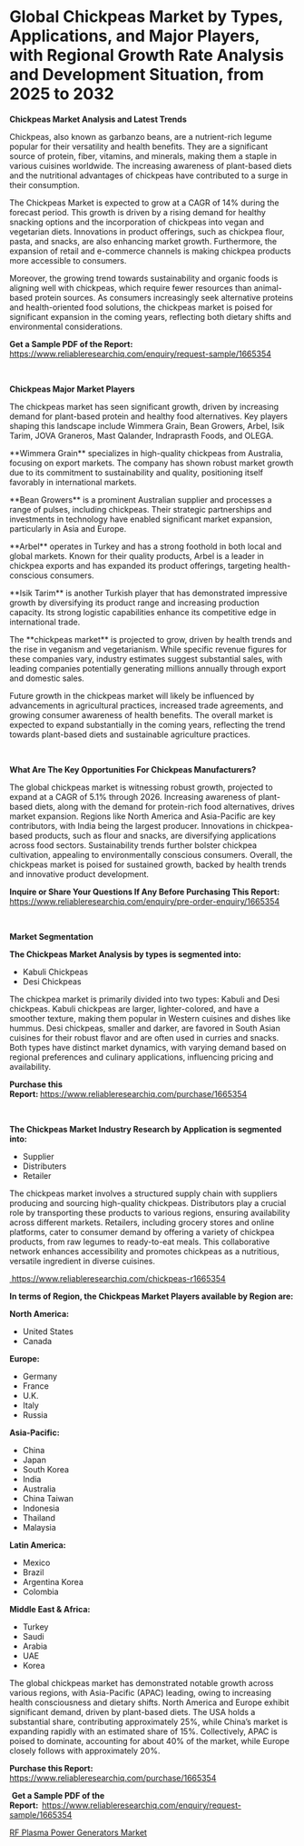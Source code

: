 <p><h1>Global Chickpeas Market by Types, Applications, and Major Players, with Regional Growth Rate Analysis and Development Situation, from 2025 to 2032</h1></p><p><strong>Chickpeas Market Analysis and Latest Trends</strong></p>
<p><p>Chickpeas, also known as garbanzo beans, are a nutrient-rich legume popular for their versatility and health benefits. They are a significant source of protein, fiber, vitamins, and minerals, making them a staple in various cuisines worldwide. The increasing awareness of plant-based diets and the nutritional advantages of chickpeas have contributed to a surge in their consumption.</p><p>The Chickpeas Market is expected to grow at a CAGR of 14% during the forecast period. This growth is driven by a rising demand for healthy snacking options and the incorporation of chickpeas into vegan and vegetarian diets. Innovations in product offerings, such as chickpea flour, pasta, and snacks, are also enhancing market growth. Furthermore, the expansion of retail and e-commerce channels is making chickpea products more accessible to consumers.</p><p>Moreover, the growing trend towards sustainability and organic foods is aligning well with chickpeas, which require fewer resources than animal-based protein sources. As consumers increasingly seek alternative proteins and health-oriented food solutions, the chickpeas market is poised for significant expansion in the coming years, reflecting both dietary shifts and environmental considerations.</p></p>
<p><strong>Get a Sample PDF of the Report:&nbsp;</strong> <a href="https://www.reliableresearchiq.com/enquiry/request-sample/1665354?utm_campaign=2477&utm_medium=2&utm_source=Github&utm_content=ia&utm_term=28022025&utm_id=chickpeas">https://www.reliableresearchiq.com/enquiry/request-sample/1665354</a></p>
<p>&nbsp;</p>
<p><strong>Chickpeas Major Market Players</strong></p>
<p><p>The chickpeas market has seen significant growth, driven by increasing demand for plant-based protein and healthy food alternatives. Key players shaping this landscape include Wimmera Grain, Bean Growers, Arbel, Isik Tarim, JOVA Graneros, Mast Qalander, Indraprasth Foods, and OLEGA.</p><p>**Wimmera Grain** specializes in high-quality chickpeas from Australia, focusing on export markets. The company has shown robust market growth due to its commitment to sustainability and quality, positioning itself favorably in international markets. </p><p>**Bean Growers** is a prominent Australian supplier and processes a range of pulses, including chickpeas. Their strategic partnerships and investments in technology have enabled significant market expansion, particularly in Asia and Europe. </p><p>**Arbel** operates in Turkey and has a strong foothold in both local and global markets. Known for their quality products, Arbel is a leader in chickpea exports and has expanded its product offerings, targeting health-conscious consumers.</p><p>**Isik Tarim** is another Turkish player that has demonstrated impressive growth by diversifying its product range and increasing production capacity. Its strong logistic capabilities enhance its competitive edge in international trade.</p><p>The **chickpeas market** is projected to grow, driven by health trends and the rise in veganism and vegetarianism. While specific revenue figures for these companies vary, industry estimates suggest substantial sales, with leading companies potentially generating millions annually through export and domestic sales.</p><p>Future growth in the chickpeas market will likely be influenced by advancements in agricultural practices, increased trade agreements, and growing consumer awareness of health benefits. The overall market is expected to expand substantially in the coming years, reflecting the trend towards plant-based diets and sustainable agriculture practices.</p></p>
<p>&nbsp;</p>
<p><strong>What Are The Key Opportunities For Chickpeas Manufacturers?</strong></p>
<p><p>The global chickpeas market is witnessing robust growth, projected to expand at a CAGR of 5.1% through 2026. Increasing awareness of plant-based diets, along with the demand for protein-rich food alternatives, drives market expansion. Regions like North America and Asia-Pacific are key contributors, with India being the largest producer. Innovations in chickpea-based products, such as flour and snacks, are diversifying applications across food sectors. Sustainability trends further bolster chickpea cultivation, appealing to environmentally conscious consumers. Overall, the chickpeas market is poised for sustained growth, backed by health trends and innovative product development.</p></p>
<p><strong>Inquire or Share Your Questions If Any Before Purchasing This Report:</strong> <a href="https://www.reliableresearchiq.com/enquiry/pre-order-enquiry/1665354?utm_campaign=2477&utm_medium=2&utm_source=Github&utm_content=ia&utm_term=28022025&utm_id=chickpeas">https://www.reliableresearchiq.com/enquiry/pre-order-enquiry/1665354</a></p>
<p>&nbsp;</p>
<p><strong>Market Segmentation</strong></p>
<p><strong>The Chickpeas Market Analysis by types is segmented into:</strong></p>
<p><ul><li>Kabuli Chickpeas</li><li>Desi Chickpeas</li></ul></p>
<p><p>The chickpea market is primarily divided into two types: Kabuli and Desi chickpeas. Kabuli chickpeas are larger, lighter-colored, and have a smoother texture, making them popular in Western cuisines and dishes like hummus. Desi chickpeas, smaller and darker, are favored in South Asian cuisines for their robust flavor and are often used in curries and snacks. Both types have distinct market dynamics, with varying demand based on regional preferences and culinary applications, influencing pricing and availability.</p></p>
<p><strong>Purchase this Report:&nbsp;</strong><a href="https://www.reliableresearchiq.com/purchase/1665354?utm_campaign=2477&utm_medium=2&utm_source=Github&utm_content=ia&utm_term=28022025&utm_id=chickpeas">https://www.reliableresearchiq.com/purchase/1665354</a></p>
<p>&nbsp;</p>
<p><strong>The Chickpeas Market Industry Research by Application is segmented into:</strong></p>
<p><ul><li>Supplier</li><li>Distributers</li><li>Retailer</li></ul></p>
<p><p>The chickpeas market involves a structured supply chain with suppliers producing and sourcing high-quality chickpeas. Distributors play a crucial role by transporting these products to various regions, ensuring availability across different markets. Retailers, including grocery stores and online platforms, cater to consumer demand by offering a variety of chickpea products, from raw legumes to ready-to-eat meals. This collaborative network enhances accessibility and promotes chickpeas as a nutritious, versatile ingredient in diverse cuisines.</p></p>
<p><a href="https://www.reliableresearchiq.com/chickpeas-r1665354?utm_campaign=2477&utm_medium=2&utm_source=Github&utm_content=ia&utm_term=28022025&utm_id=chickpeas">&nbsp;https://www.reliableresearchiq.com/chickpeas-r1665354</a></p>
<p><strong>In terms of Region, the Chickpeas Market Players available by Region are:</strong></p>
<p>
    <p> <strong> North America: </strong>
        <ul>
            <li>United States</li>
            <li>Canada</li>
        </ul>
        </p> 
    <p> <strong> Europe: </strong>
        <ul>
            <li>Germany</li>
            <li>France</li>
            <li>U.K.</li>
            <li>Italy</li>
            <li>Russia</li>
        </ul>
        </p> 
    <p> <strong> Asia-Pacific: </strong>
        <ul>
            <li>China</li>
            <li>Japan</li>
            <li>South Korea</li>
            <li>India</li>
            <li>Australia</li>
            <li>China Taiwan</li>
            <li>Indonesia</li>
            <li>Thailand</li>
            <li>Malaysia</li>
        </ul>
        </p> 
    <p> <strong> Latin America: </strong>
        <ul>
            <li>Mexico</li>
            <li>Brazil</li>
            <li>Argentina Korea</li>
            <li>Colombia</li>
        </ul>
        </p> 
    <p> <strong> Middle East & Africa: </strong>
        <ul>
            <li>Turkey</li>
            <li>Saudi</li>
            <li>Arabia</li>
            <li>UAE</li>
            <li>Korea</li>
        </ul>
    </p>
    </p>
<p><p>The global chickpeas market has demonstrated notable growth across various regions, with Asia-Pacific (APAC) leading, owing to increasing health consciousness and dietary shifts. North America and Europe exhibit significant demand, driven by plant-based diets. The USA holds a substantial share, contributing approximately 25%, while China’s market is expanding rapidly with an estimated share of 15%. Collectively, APAC is poised to dominate, accounting for about 40% of the market, while Europe closely follows with approximately 20%.</p></p>
<p><strong>Purchase this Report: </strong><a href="https://www.reliableresearchiq.com/purchase/1665354?utm_campaign=2477&utm_medium=2&utm_source=Github&utm_content=ia&utm_term=28022025&utm_id=chickpeas">https://www.reliableresearchiq.com/purchase/1665354</a></p>
<p>&nbsp;<strong>Get a Sample PDF of the Report:&nbsp;&nbsp;</strong><a href="https://www.reliableresearchiq.com/enquiry/request-sample/1665354?utm_campaign=2477&utm_medium=2&utm_source=Github&utm_content=ia&utm_term=28022025&utm_id=chickpeas">https://www.reliableresearchiq.com/enquiry/request-sample/1665354</a></p>
<p><strong></strong></p>
<p><p><a href="https://github.com/iquiseeboli/Market-Research-Report-List-1/blob/main/rf-plasma-power-generators-market.md?utm_campaign=2477&utm_medium=2&utm_source=Github&utm_content=ia&utm_term=28022025&utm_id=chickpeas">RF Plasma Power Generators Market</a></p></p>